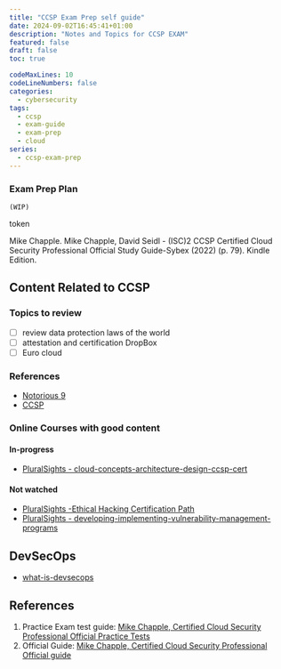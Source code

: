 ```yaml
---
title: "CCSP Exam Prep self guide"
date: 2024-09-02T16:45:41+01:00
description: "Notes and Topics for CCSP EXAM"
featured: false
draft: false
toc: true

codeMaxLines: 10
codeLineNumbers: false
categories:
  - cybersecurity
tags:
  - ccsp
  - exam-guide
  - exam-prep
  - cloud
series:
  - ccsp-exam-prep
---
```


### Exam Prep Plan

`(WIP)`

token

Mike Chapple. Mike Chapple, David Seidl - (ISC)2 CCSP Certified Cloud Security Professional Official
Study Guide-Sybex (2022) (p. 79). Kindle Edition.

## Content Related to CCSP

### Topics to review

- [ ] review data protection laws of the world
- [ ] attestation and certification DropBox
- [ ] Euro cloud

### References

* [Notorious 9](https://cloudsecurityalliance.org/press-releases/2013/02/25/ca-warns-providers-of-the-notorious-nine-cloud-computing-top-threats-in-2013)
* [CCSP](https://www.isc2.org/certifications/ccsp)

### Online Courses with good content

#### In-progress

* [ PluralSights - cloud-concepts-architecture-design-ccsp-cert](https://app.pluralsight.com/library/courses/cloud-concepts-architecture-design-ccsp-cert/table-of-contents)

#### Not watched

* [PluralSights -Ethical Hacking Certification Path](https://app.pluralsight.com/library/courses/vulnerability-analysis-ethical-hacking-ceh-cert/table-of-contents)
* [ PluralSights - developing-implementing-vulnerability-management-programs](https://app.pluralsight.com/library/courses/developing-implementing-vulnerability-management-programs/table-of-contents)

## DevSecOps

* [what-is-devsecops](https://www.microsoft.com/en-gb/security/business/security-101/what-is-devsecops)

## References

1. Practice Exam test guide:
   [Mike Chapple, Certified Cloud Security Professional Official Practice Tests](https://www.wiley.com/en-us/(ISC)2+CCSP+Certified+Cloud+Security+Professional+Official+Practice+Tests%2C+3rd+Edition-p-9781119909408)
2. Official
   Guide: [Mike Chapple, Certified Cloud Security Professional Official guide](https://www.wiley.com/en-us/(ISC)2+CCSP+Certified+Cloud+Security+Professional+Official+Study+Guide%2C+3rd+Edition-p-9781119909378)

